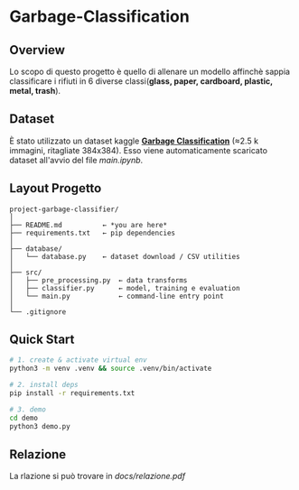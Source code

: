 # Garbage-Classification

## Overview

Lo scopo di questo progetto è quello di allenare un modello affinchè sappia classificare i rifiuti in 6 diverse classi(**glass, paper, cardboard, plastic, metal, trash**). 

## Dataset

È stato utilizzato un dataset kaggle [**Garbage Classification**](https://www.kaggle.com/datasets/asdasdasasdas/garbage-classification/data) (≈2.5 k immagini, ritagliate 384x384). 
Esso viene automaticamente scaricato dataset all'avvio del file *main.ipynb*.

## Layout Progetto

```
project-garbage-classifier/
│
├── README.md          ← *you are here*
├── requirements.txt   ← pip dependencies
│
├── database/
│   └── database.py    ← dataset download / CSV utilities
│
├── src/
│   ├── pre_processing.py  ← data transforms
│   ├── classifier.py      ← model, training e evaluation
│   └── main.py            ← command‑line entry point
│
└── .gitignore
```

## Quick Start

```bash
# 1. create & activate virtual env
python3 -m venv .venv && source .venv/bin/activate

# 2. install deps
pip install -r requirements.txt

# 3. demo
cd demo
python3 demo.py
```

## Relazione

La rlazione si può trovare in *docs/relazione.pdf*

